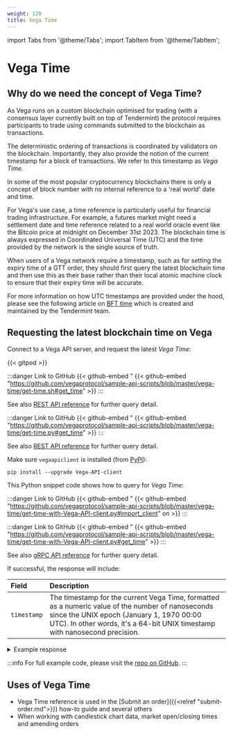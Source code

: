 ```yaml
---
weight: 120
title: Vega Time
---
```

import Tabs from '@theme/Tabs';
import TabItem from '@theme/TabItem';

# Vega Time 

## Why do we need the concept of Vega Time? 

As Vega runs on a custom blockchain optimised for trading (with a consensus layer currently built on top of Tendermint) the protocol requires participants to trade using commands submitted to the blockchain as transactions. 

The deterministic ordering of transactions is coordinated by validators on the blockchain. Importantly, they also provide the notion of the current timestamp for a block of transactions. We refer to this timestamp as *Vega Time*. 

In some of the most popular cryptocurrency blockchains there is only a concept of block number with no internal reference to a 'real world' date and time. 

For Vega's use case, a time reference is particularly useful for financial trading infrastructure. For example, a futures market might need a settlement date and time reference related to a real world oracle event like the Bitcoin price at midnight on December 31st 2023. The blockchain time is always expressed in Coordinated Universal Time (UTC) and the time provided by the network is the single source of truth.

When users of a Vega network require a timestamp, such as for setting the expiry time of a GTT order, they should first query the latest blockchain time and then use this as their base rather than their local atomic machine clock to ensure that their expiry time will be accurate.

For more information on how UTC timestamps are provided under the hood, please see the following article on  [BFT time](https://docs.tendermint.com/master/spec/consensus/bft-time.html) which is created and maintained by the Tendermint team.

## Requesting the latest blockchain time on Vega

Connect to a Vega API server, and request the latest *Vega Time*:



{{< gitpod >}}

<Tabs groupId="codesamples1">
<TabItem value="shell-rest" label="Shell (REST)">

:::danger Link to GitHub
{{< github-embed "
{{< github-embed "https://github.com/vegaprotocol/sample-api-scripts/blob/master/vega-time/get-time.sh#get_time" >}}
:::

  See also [REST API reference](/api/rest/data-node/api/v1/trading_data.html#operation/GetVegaTime) for further query detail.
</TabItem>
<TabItem value="python-rest" label="Python (REST)">

:::danger Link to GitHub
{{< github-embed "
{{< github-embed "https://github.com/vegaprotocol/sample-api-scripts/blob/master/vega-time/get-time.py#get_time" >}}
:::

  See also [REST API reference](/api/rest/data-node/api/v1/trading_data.html#operation/GetVegaTime) for further query detail.
</TabItem>
<TabItem value="python-grpc" label="Python (gRPC)">

Make sure `vegaapiclient` is installed (from [PyPI](https://pypi.org/project/Vega-API-client/)):

```shell
pip install --upgrade Vega-API-client
```
This Python snippet code shows how to query for *Vega Time*:

:::danger Link to GitHub
{{< github-embed "
{{< github-embed "https://github.com/vegaprotocol/sample-api-scripts/blob/master/vega-time/get-time-with-Vega-API-client.py#import_client" on >}}
:::

:::danger Link to GitHub
{{< github-embed "
{{< github-embed "https://github.com/vegaprotocol/sample-api-scripts/blob/master/vega-time/get-time-with-Vega-API-client.py#get_time" >}}
:::

  See also [gRPC API reference](/api/grpc/#datanode.api.v1.GetVegaTimeResponse) for further query detail.
</TabItem>
</Tabs>



If successful, the response will include:

| Field          |  Description  |
| :----------------- | :------------- |
| `timestamp` | The timestamp for the current Vega Time, formatted as a numeric value of the number of nanoseconds since the UNIX epoch (January 1, 1970 00:00 UTC). In other words, it's a 64-bit UNIX timestamp with nanosecond precision. |

<details><summary>Example response</summary>

:::danger Link to GitHub
{{< github-embed "
{{< github-embed "https://github.com/vegaprotocol/sample-api-scripts/blob/master/vega-time/response-examples.txt#example_get_time_response" on >}}
:::

</details>

:::info
For full example code, please visit the [repo on GitHub](https://github.com/vegaprotocol/sample-api-scripts/blob/master/vega-time/).
:::



## Uses of Vega Time

 * Vega Time reference is used in the [Submit an order]({{<relref "submit-order.md">}}) how-to guide and several others
 * When working with candlestick chart data, market open/closing times and amending orders
